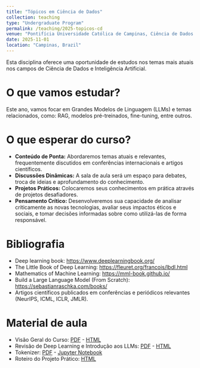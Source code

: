 ```yaml
---
title: "Tópicos em Ciência de Dados"
collection: teaching
type: "Undergraduate Program"
permalink: /teaching/2025-topicos-cd
venue: "Pontifícia Universidade Católica de Campinas, Ciência de Dados e Inteligência Artificial"
date: 2025-11-01
location: "Campinas, Brazil"
---
```


Esta disciplina oferece uma oportunidade de estudos nos temas mais atuais nos campos de Ciência de Dados e Inteligência Artificial.

# O que vamos estudar?

Este ano, vamos focar em Grandes Modelos de Linguagem (LLMs) e temas relacionados, como: RAG, modelos pré-treinados, fine-tuning, entre outros.

# O que esperar do curso?

*   **Conteúdo de Ponta:** Abordaremos temas atuais e relevantes, frequentemente discutidos em conferências internacionais e artigos científicos.
*   **Discussões Dinâmicas:** A sala de aula será um espaço para debates, troca de ideias e aprofundamento do conhecimento.
*   **Projetos Práticos:** Colocaremos seus conhecimentos em prática através de projetos desafiadores. 
*   **Pensamento Crítico:** Desenvolveremos sua capacidade de analisar criticamente as novas tecnologias, avaliar seus impactos éticos e sociais, e tomar decisões informadas sobre como utilizá-las de forma responsável.


# Bibliografia

- Deep learning book: https://www.deeplearningbook.org/
- The Little Book of Deep Learning: https://fleuret.org/francois/lbdl.html
- Mathematics of Machine Learning: https://mml-book.github.io/
- Build a Large Language Model (From Scratch): https://sebastianraschka.com/books/
- Artigos científicos publicados em conferências e periódicos relevantes (NeurIPS, ICML, ICLR, JMLR).

# Material de aula

- Visão Geral do Curso: [PDF](https://denmartins.github.io/files/lectures/2025/TopicosCD/00-TCD-Organizacao.pdf) - [HTML](https://denmartins.github.io/files/lectures/2025/TopicosCD/00-TCD-Organizacao.html)
- Revisão de Deep Learning e Introdução aos LLMs: [PDF](https://denmartins.github.io/files/lectures/2025/TopicosCD/01-TCD-Introducao-LLMs.pdf) - [HTML](https://denmartins.github.io/files/lectures/2025/TopicosCD/01-TCD-Introducao-LLMs.html)
- Tokenizer: [PDF](https://denmartins.github.io/files/lectures/2025/TopicosCD/code/02-TCD-tokenizer.pdf) - [Jupyter Notebook](https://denmartins.github.io/files/lectures/2025/TopicosCD/code/02-TCD-tokenizer.ipynb) 
- Roteiro do Projeto Prático: [HTML](https://denmartins.github.io/files/lectures/2025/TopicosCD/TCD-Projetos.html)

